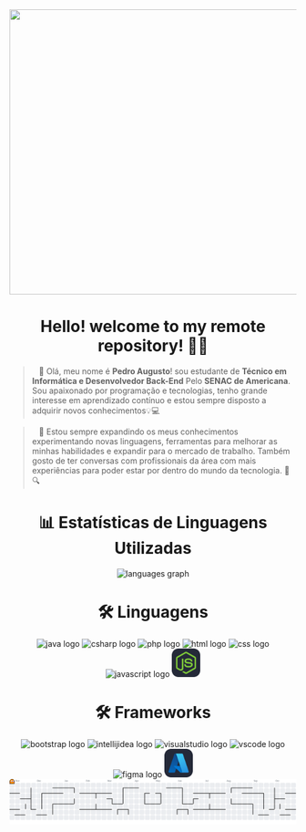 <img align="center" width="1200" height="500" src="https://media0.giphy.com/media/v1.Y2lkPTZjMDliOTUyc2UzdDJ4bGNiczcxejZrbHM0YnhhdzJ1eGE0ZWlrbnRhcTJicWY1aSZlcD12MV9naWZzX3NlYXJjaCZjdD1n/qgQUggAC3Pfv687qPC/source.gif">

<h1 align="center">Hello! welcome to my remote repository! 👨‍💻</h1>
     
<p align="left">
    <blockquote>
        &nbsp;&nbsp;&nbsp;👋 Olá, meu nome é <strong>Pedro Augusto</strong>! sou estudante de <strong>Técnico em Informática e Desenvolvedor Back-End</strong> Pelo <strong>SENAC de Americana</strong>. Sou apaixonado por programação e tecnologias, tenho grande interesse em aprendizado contínuo e estou sempre disposto a adquirir novos conhecimentos💡💻  
            </blockquote>
</p>

<p align="left">
    <blockquote>
        &nbsp;&nbsp;&nbsp;🚀 Estou sempre expandindo os meus conhecimentos experimentando novas linguagens, ferramentas para melhorar as minhas habilidades e expandir para o mercado de trabalho. Também gosto de ter conversas com profissionais da área com mais experiências para poder estar por dentro do mundo da tecnologia. 📖🔍  
    </blockquote>
</p>

<h1 align="center">📊 Estatísticas de Linguagens Utilizadas</h1>
<div align="center">
  <img src="https://github-readme-stats.vercel.app/api/top-langs?username=pedroT-web&locale=en&hide_title=false&layout=compact&card_width=320&langs_count=5&theme=dracula&hide_border=false&order=2" height="150" alt="languages graph"  />
</div>

<h1 align="center">🛠️ Linguagens </h1>
<div align="center">
  <img src="https://skillicons.dev/icons?i=java" height="50" alt="java logo" />
  <img src="https://skillicons.dev/icons?i=cs" height="50" alt="csharp logo" />
  <img src="https://skillicons.dev/icons?i=php" height="50" alt="php logo" />
  <img src="https://skillicons.dev/icons?i=html" height="50" alt="html logo" />
  <img src="https://skillicons.dev/icons?i=css" height="50" alt="css logo" />
  <img src="https://skillicons.dev/icons?i=js" height="50" alt="javascript logo" />
  <img src="https://raw.githubusercontent.com/tandpfun/skill-icons/65dea6c4eaca7da319e552c09f4cf5a9a8dab2c8/icons/NodeJS-Dark.svg" height="50" alt="Node logo" />
</div>

<h1 align="center">🛠️ Frameworks </h1>
<div align="center">
    <img src="https://skillicons.dev/icons?i=bootstrap" height="50" alt="bootstrap logo" />
    <img src="https://skillicons.dev/icons?i=idea" height="50" alt="intellijidea logo" />
    <img src="https://skillicons.dev/icons?i=visualstudio" height="50" alt="visualstudio logo" />
    <img src="https://skillicons.dev/icons?i=vscode" height="50" alt="vscode logo" />
    <img src="https://skillicons.dev/icons?i=figma" height="50" alt="figma logo" />
    <img src="https://raw.githubusercontent.com/tandpfun/skill-icons/65dea6c4eaca7da319e552c09f4cf5a9a8dab2c8/icons/Azure-Dark.svg" height="50" alt="Azure logo" />
</div>

<picture>
  <source media="(prefers-color-scheme: dark)" srcset="https://raw.githubusercontent.com/pedroT-web/pedroT-web/output/pacman-contribution-graph-dark.svg">
  <source media="(prefers-color-scheme: light)" srcset="https://raw.githubusercontent.com/pedroT-web/pedroT-web/output/pacman-contribution-graph.svg">
  <img alt="pacman contribution graph" src="https://raw.githubusercontent.com/pedroT-web/pedroT-web/output/pacman-contribution-graph.svg">
</picture>

###
